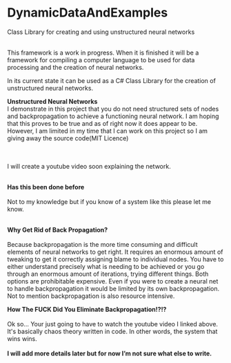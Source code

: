 # DynamicDataAndExamples
Class Library for creating and using unstructured neural networks

<br/>
This framework is a work in progress. When it is finished it will be a framework for compiling a computer language to be used for
data processing and the creation of neural networks.

In its current state it can be used as a C# Class Library for the creation of unstructured neural networks.

<b>Unstructured Neural Networks</b><br/>
I demonstrate in this project that you do not need structured sets of nodes and backpropagation to achieve a functioning neural network. I am hoping that this proves to be true and as of right now it does appear to be. However, I am limited in my time that I can work on this project so I am giving away the source code(MIT Licence) 

<br/>
<br/>
I will create a youtube video soon explaining the network.<br/><br/>

<b>Has this been done before</b><br/>
<br/>
Not to my knowledge but if you  know of a system like this please let me know.
<br/>
<br/>


<b>Why Get Rid of Back Propagation?</b><br/>
<br/>
Because backpropagation is the more time consuming and difficult elements of neural networks to get right. It requires an enormous amount of tweaking to get it correctly assigning blame to individual nodes. You have to either understand precisely what is needing to be achieved or you go through an enormous amount of iterations, trying different things. Both options are prohibitable expensive. Even if you were to create a neural net to handle backpropagation it would be limited by its own backpropagation. Not to mention backpropagation is also resource intensive. 


<b>How The FUCK Did You Eliminate Backpropagation!?!?</b><br/><br/>
Ok so… Your just going to have to watch the youtube video I linked above. It's basically chaos theory written in code. In other words, the system that wins wins.
<br/>
<br/>
<b>I will add more details later but for now I’m not sure what else to write.</b>

